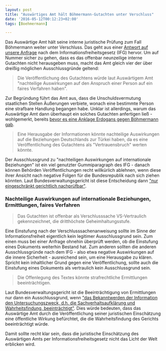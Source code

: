 ```yaml
---
layout: post
title: "Auswärtiges Amt hält Böhmermann-Gutachten unter Verschluss"
date: '2016-05-12T00:12:23+02:00'
tags: [Boehmermann]

---
```

Das Auswärtige Amt hält seine interne juristische Prüfung zum Fall Böhmermann weiter unter Verschluss. Das geht aus einer <a href="https://fragdenstaat.de/anfrage/juristische-prufung-bohmermann-erdogan/">Antwort auf unsere Anfrage</a> nach dem Informationsfreiheitsgesetz (IFG) hervor. Um auf Nummer sicher zu gehen, dass es das offenbar neunzeilige interne Gutachten nicht herausgeben muss, macht das Amt gleich vier der über dreißig möglichen Ausschlussgründe geltend: 

<blockquote>Die Veröffentlichung des Gutachtens würde laut Auswärtigem Amt "nachteilige Auswirkungen auf den Anspruch einer Person auf ein faires Verfahren haben".</blockquote>

Zur Begründung führt das Amt aus, dass die Unschuldsvermutung staatlichen Stellen Äußerungen verbiete, wonach eine bestimmte Person eine strafbare Handlung begangen habe. Unklar ist allerdings, warum das Auswärtige Amt dann überhaupt ein solches Gutachten anfertigen ließ - wohlgemerkt, bereits <a href="http://www.tagesspiegel.de/politik/boehmermanns-erdogan-gedicht-staatsanwaltschaft-ermittelt-auch-gegen-zdf-verantwortliche/13407794.html">bevor es eine Anklage Erdogans gegen Böhmermann gab</a>.

<blockquote>Eine Herausgabe der Informationen könnte nachteilige Auswirkungen auf die Beziehungen Deutschlands zur Türkei haben, da es eine Veröffentlichung des Gutachtens als "Vertrauensbruch" werten könnte.</blockquote>

Der Ausschlussgrund zu "nachteiligen Auswirkungen auf internationale Beziehungen" ist ein viel genutzter Gummiparagraph des IFG - danach können Behörden Veröffentlichungen recht willkürlich ablehnen, wenn diese ihrer Ansicht nach negative Folgen für die Bundesrepublik nach sich ziehen könnten. Laut Bundesverwaltungsgericht ist diese Entscheidung dann <a href="http://www.bverwg.de/entscheidungen/entscheidung.php?ent=291009U7C22.08.0">"nur eingeschränkt gerichtlich nachprüfbar"</a>.

<h3>Nachteilige Auswirkungen auf internationale Beziehungen, Ermittlungen, faires Verfahren</h3>

<blockquote>Das Gutachten ist offenbar als Verschlusssache VS-Vertraulich gekennzeichnet, die dritthöchste Geheimhaltungsstufe.</blockquote>

Eine Einstufung nach der Verschlusssachenanweisung sollte im Sinne der Informationsfreiheit eigentlich kein legitimer Ausschlussgrund sein. Zum einen muss bei einer Anfrage ohnehin überprüft werden, ob die Einstufung eines Dokuments weiterhin Bestand hat. Zum anderen sollten die anderen Ausschlussgründe nach dem IFG - also etwa negative Auswirkungen auf die innere Sicherheit - ausreichend sein, um eine Herausgabe zu klären. Spricht kein inhaltlicher Grund gegen eine Veröffentlichung, sollte auch die Einstufung eines Dokuments als vertraulich kein Ausschlussgrund sein.

<blockquote>Die Offenlegung des Textes könnte strafrechtliche Ermittlungen beeinträchtigen.</blockquote>

Laut Bundesverwaltungsgericht ist die Beeinträchtigung von Ermittlungen nur dann ein Ausschlussgrund, wenn <a href="http://www.bverwg.de/entscheidungen/entscheidung.php?ent=271114U7C18.12.0">"das Bekanntwerden der Information den Untersuchungszweck, d.h. die Sachverhaltsaufklärung und Wahrheitsfindung, beeinträchtigt"</a>. Dies würde bedeuten, dass das Auswärtige Amt durch die Veröffentlichung seiner juristischen Einschätzung eine öffentliche Wirkung befürchtet, die die Wahrheitsfindung des Gerichts beeinträchtigt würde.

Damit sollte recht klar sein, dass die juristische Einschätzung des Auswärtigen Amts per Informationsfreiheitsgesetz nicht das Licht der Welt erblicken wird.
